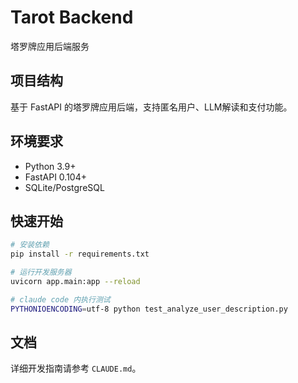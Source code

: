 # Tarot Backend

塔罗牌应用后端服务

## 项目结构

基于 FastAPI 的塔罗牌应用后端，支持匿名用户、LLM解读和支付功能。

## 环境要求

- Python 3.9+
- FastAPI 0.104+
- SQLite/PostgreSQL

## 快速开始

```bash
# 安装依赖
pip install -r requirements.txt

# 运行开发服务器
uvicorn app.main:app --reload

# claude code 内执行测试
PYTHONIOENCODING=utf-8 python test_analyze_user_description.py
```

## 文档

详细开发指南请参考 `CLAUDE.md`。